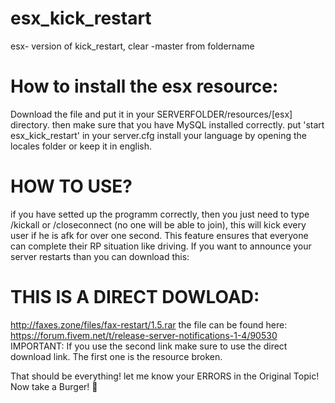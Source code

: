 # esx_kick_restart
esx- version of kick_restart, clear -master from foldername

# How to install the esx resource:

Download the file and put it in your SERVERFOLDER/resources/[esx] directory. 
then make sure that you have MySQL installed correctly. put 'start esx_kick_restart' in your server.cfg
install your language by opening the locales folder or keep it in english. 
# HOW TO USE?
if you have setted up the programm correctly, then you just need to type /kickall or /closeconnect (no one will be able to join), this will kick every user if he is afk for over one second. This feature ensures that everyone can complete their RP situation like driving. If you want to announce your server restarts than you can download this: 
# THIS IS A DIRECT DOWLOAD:
http://faxes.zone/files/fax-restart/1.5.rar 
the file can be found here: https://forum.fivem.net/t/release-server-notifications-1-4/90530 IMPORTANT: If you use the second link make sure to use the direct download link. The first one is the resource broken.

That should be everything! let me know your ERRORS in the Original Topic! Now take a Burger! 🍔

